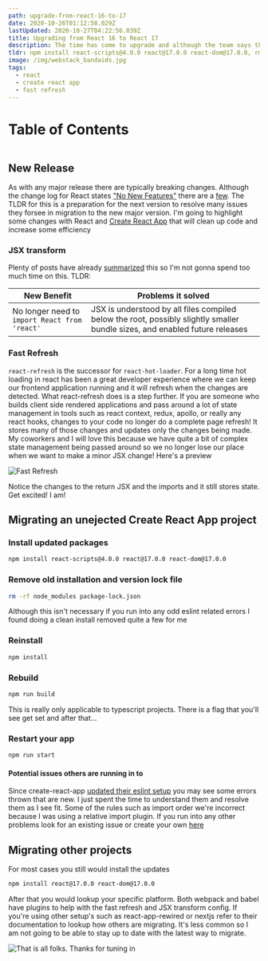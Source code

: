 ```yaml
---
path: upgrade-from-react-16-to-17
date: 2020-10-26T01:12:58.029Z
lastUpdated: 2020-10-27T04:22:56.039Z
title: Upgrading from React 16 to React 17
description: The time has come to upgrade and although the team says there are no new changes, development speed will increase for many
tldr: npm install react-scripts@4.0.0 react@17.0.0 react-dom@17.0.0, rm -rf node_modules package-lock.json, npm install, npm run build, resolve any eslint errors
image: /img/webstack_bandaids.jpg
tags:
  - react
  - create react app
  - fast refresh
---
```


# Table of Contents

```toc

```

## New Release

As with any major release there are typically breaking changes. Although the change log for React states ["No New Features"](https://reactjs.org/blog/2020/10/20/react-v17.html#no-new-features) there are a [few](https://github.com/facebook/react/blob/master/CHANGELOG.md#1701-october-22-2020). The TLDR for this is a preparation for the next version to resolve many issues they forsee in migration to the new major version. I'm going to highlight some changes with React and [Create React App](https://create-react-app.dev/) that will clean up code and increase some efficiency

### JSX transform

Plenty of posts have already [summarized](https://reactjs.org/blog/2020/09/22/introducing-the-new-jsx-transform.html) this so I'm not gonna spend too much time on this. TLDR:

| New Benefit                                   | Problems it solved                                                                                                          |
| --------------------------------------------- | --------------------------------------------------------------------------------------------------------------------------- |
| No longer need to `import React from 'react'` | JSX is understood by all files compiled below the root, possibly slightly smaller bundle sizes, and enabled future releases |

### Fast Refresh

`react-refresh` is the successor for `react-hot-loader`. For a long time hot loading in react has been a great developer experience where we can keep our frontend application running and it will refresh when the changes are detected. What react-refresh does is a step further. If you are someone who builds client side rendered applications and pass around a lot of state management in tools such as react context, redux, apollo, or really any react hooks, changes to your code no longer do a complete page refresh! It stores many of those changes and updates only the changes being made. My coworkers and I will love this because we have quite a bit of complex state management being passed around so we no longer lose our place when we want to make a minor JSX change! Here's a preview

![Fast Refresh](https://user-images.githubusercontent.com/1770056/75599918-5c0a2c00-5a77-11ea-92d3-278fa044e8c6.gif)

Notice the changes to the return JSX and the imports and it still stores state. Get excited! I am!

## Migrating an unejected Create React App project

### Install updated packages

```bash
npm install react-scripts@4.0.0 react@17.0.0 react-dom@17.0.0
```

### Remove old installation and version lock file

```bash
rm -rf node_modules package-lock.json
```

Although this isn't necessary if you run into any odd eslint related errors I found doing a clean install removed quite a few for me

### Reinstall

```bash
npm install
```

### Rebuild

```bash
npm run build
```

This is really only applicable to typescript projects. There is a flag that you'll see get set and after that...

### Restart your app

```bash
npm run start
```

#### Potential issues others are running in to

Since create-react-app [updated their eslint setup](https://github.com/facebook/create-react-app/blob/master/CHANGELOG.md#eslint) you may see some errors thrown that are new. I just spent the time to understand them and resolve them as I see fit. Some of the rules such as import order we're incorrect because I was using a relative import plugin. If you run into any other problems look for an existing issue or create your own [here](https://github.com/facebook/create-react-app/issues)

## Migrating other projects

For most cases you still would install the updates

```bash
npm install react@17.0.0 react-dom@17.0.0
```

After that you would lookup your specific platform. Both webpack and babel have plugins to help with the fast refresh and JSX transform config. If you're using other setup's such as react-app-rewired or nextjs refer to their documentation to lookup how others are migrating. It's less common so I am not going to be able to stay up to date with the latest way to migrate.

![That is all folks. Thanks for tuning in](https://media2.giphy.com/media/Mp4hQy51LjY6A/giphy.gif?cid=6104955e97f054e33d0ddf8e0e9f32c3b6ad76176e3ed6b0&rid=giphy.gif)
